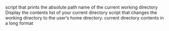 script that prints the absolute path name of the current working directory
Display the contents list of your current directory
script that changes the working directory to the user’s home directory.
current directory contents in a long format

